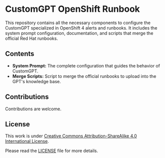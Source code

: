 # CustomGPT OpenShift Runbook

This repository contains all the necessary components to configure the CustomGPT specialized in OpenShift 4 alerts and runbooks. It includes the system prompt configuration, documentation, and scripts that merge the official Red Hat runbooks.

## Contents

- **System Prompt:** The complete configuration that guides the behavior of CustomGPT.
- **Merge Scripts:** Script to merge the official runbooks to upload into the GPT's knowledge base.

## Contributions

Contributions are welcome.

## License

This work is under [Creative Commons Attribution-ShareAlike 4.0 International License](http://creativecommons.org/licenses/by-sa/4.0/).

Please read the [LICENSE](LICENSE) file for more details.
